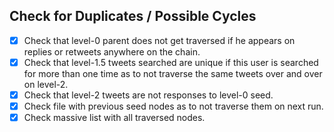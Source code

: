 ## Check for Duplicates / Possible Cycles

- [x] Check that level-0 parent does not get traversed if he appears on replies or retweets anywhere on the chain.
- [x] Check that level-1.5 tweets searched are unique if this user is searched for more than one time as to not traverse the same tweets over and over on level-2. 
- [x] Check that level-2 tweets are not responses to level-0 seed.
- [x] Check file with previous seed nodes as to not traverse them on next run.
- [x] Check massive list with all traversed nodes.
